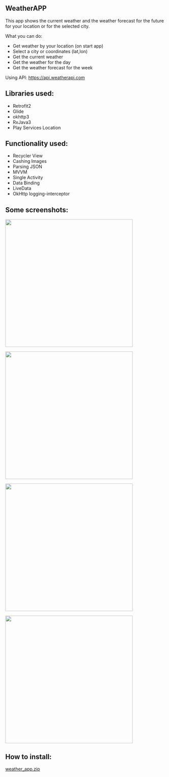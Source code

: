 WeatherAPP
-
This app shows the current weather and the weather forecast for the future for your location or for the selected city.

What you can do:
- Get weather by your location (on start app)
- Select a city or coordinates (lat,lon)
- Get the current weather
- Get the weather for the day
- Get the weather forecast for the week

Using API:  https://api.weatherapi.com

Libraries used:
-
- Retrofit2
- Glide
- okhttp3
- RxJava3
- Play Services Location

Functionality used:
-
- Recycler View
- Cashing Images
- Parsing JSON
- MVVM
- Single Activity
- Data Binding
- LiveData
- OkHttp logging-interceptor


Some screenshots:
-
<img align="center" src="https://user-images.githubusercontent.com/109204462/201395884-52076ac0-57bd-452a-9c98-2fee77d5b492.png" height="400" /></a>

<img align="center" src="https://user-images.githubusercontent.com/109204462/201395935-064c2ea7-e039-4fbd-9c34-e4ee96a2f634.png" height="400" /></a>

<img align="center" src="https://user-images.githubusercontent.com/109204462/201396007-6b7499ae-573d-4ec3-aa56-305c4c60629d.png" height="400" /></a>

<img align="center" src="https://user-images.githubusercontent.com/109204462/201396072-b93e6922-6263-4f4a-ad5b-8350337f5e7f.png" height="400" /></a>


How to install:
-
[weather_app.zip](https://github.com/ParsifalRU/AvitoWeatherApp/files/9992328/weather_app.zip)

